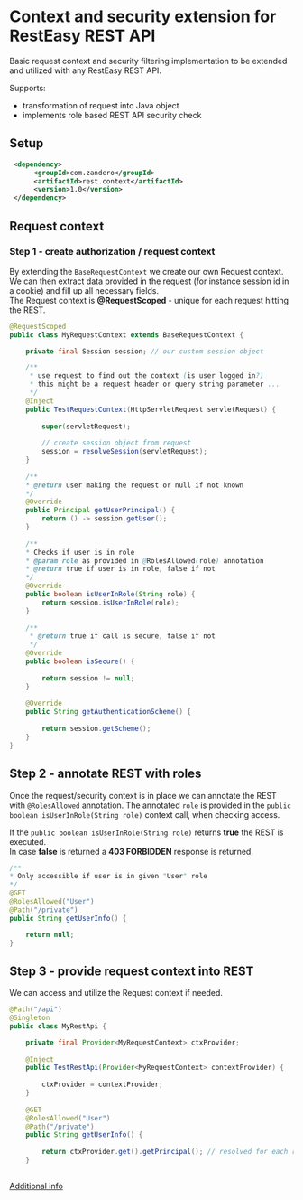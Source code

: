 # Context and security extension for RestEasy REST API 
Basic request context and security filtering implementation to be extended and utilized with any RestEasy REST API.

Supports:
* transformation of request into Java object 
* implements role based REST API security check

## Setup
```xml
 <dependency>      
      <groupId>com.zandero</groupId>      
      <artifactId>rest.context</artifactId>      
      <version>1.0</version>      
 </dependency>
 ```
 
## Request context

### Step 1 - create authorization / request context
By extending the `BaseRequestContext` we create our own Request context.  
We can then extract data provided in the request (for instance session id in a cookie) and fill up all necessary fields.  
The Request context is **@RequestScoped** - unique for each request hitting the REST.
 
```java
@RequestScoped
public class MyRequestContext extends BaseRequestContext {

    private final Session session; // our custom session object

    /**
     * use request to find out the context (is user logged in?)
     * this might be a request header or query string parameter ...
     */
    @Inject    
    public TestRequestContext(HttpServletRequest servletRequest) {
    
        super(servletRequest);
    
        // create session object from request
        session = resolveSession(servletRequest);
    }
    
    /**
    * @return user making the request or null if not known
    */
    @Override
    public Principal getUserPrincipal() {
        return () -> session.getUser();
    }
    
    /**
    * Checks if user is in role
    * @param role as provided in @RolesAllowed(role) annotation
    * @return true if user is in role, false if not
    */
    @Override
    public boolean isUserInRole(String role) {
        return session.isUserInRole(role);
    }
    
    /**
     * @return true if call is secure, false if not
     */
    @Override
    public boolean isSecure() {
    
        return session != null;
    }
    
    @Override
    public String getAuthenticationScheme() {
    
        return session.getScheme();
    }
}
```

## Step 2 - annotate REST with roles
Once the request/security context is in place we can annotate the REST with `@RolesAllowed` annotation.
The annotated `role` is provided in the `public boolean isUserInRole(String role)` context call, when checking access. 

If the `public boolean isUserInRole(String role)` returns **true** the REST is executed.   
In case **false** is returned a **403 FORBIDDEN** response is returned.

```java
/**
* Only accessible if user is in given "User" role
*/
@GET
@RolesAllowed("User")
@Path("/private")
public String getUserInfo() {

    return null;
}
```

## Step 3 - provide request context into REST
We can access and utilize the Request context if needed.  

```java
@Path("/api")
@Singleton
public class MyRestApi {

    private final Provider<MyRequestContext> ctxProvider;
    
    @Inject
    public TestRestApi(Provider<MyRequestContext> contextProvider) {
    
        ctxProvider = contextProvider;
    }
    
    @GET
    @RolesAllowed("User")
    @Path("/private")
    public String getUserInfo() {
    
        return ctxProvider.get().getPrincipal(); // resolved for each request ... is unique for request
    }
   
```

[Additional info](https://github.com/zandero/rest.context/wiki/Home)